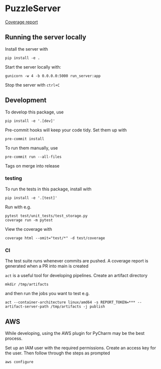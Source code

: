# PuzzleServer
[Coverage report](https://htmlpreview.github.io/?https://github.com/jhb123/PuzzleServerCoverageReports/blob/main/coverage/index.html)
## Running the server locally
Install the server with
```commandline
pip install -e .
```
Start the server locally with:
```commandline
gunicorn -w 4 -b 0.0.0.0:5000 run_server:app
```
Stop the server with `ctrl+C`
## Development
To develop this package, use
```commandline
pip install -e '.[dev]'
```
Pre-commit hooks will keep your code tidy. Set them up with
```commandline
pre-commit install
```
To run them manually, use
```commandline
pre-commit run --all-files
```
Tags on merge into release
### testing
To run the tests in this package, install with
```commandline
pip install -e '.[test]'
```
Run with e.g.
```commandline
pytest test/unit_tests/test_storage.py
coverage run -m pytest
```
View the coverage with
```commandline
coverage html --omit="test/*" -d test/coverage
```
### CI
The test suite runs whenever commits are pushed.
A coverage report is generated when a PR into main is created

`act` is a useful tool for developing pipelines. Create an artifact directory
```commandline
mkdir /tmp/artifacts
```
and then run the jobs you want to test e.g.
```commandline
act --container-architecture linux/amd64 -s REPORT_TOKEN=*** --artifact-server-path /tmp/artifacts -j publish

```
## AWS
While developing, using the AWS plugin for PyCharm may be the best process.

Set up an IAM user with the required permissions. Create an access key for the user. Then follow through the steps as prompted
```commandline
aws configure
```
